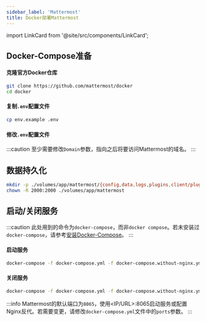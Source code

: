 ```yaml
---
sidebar_label: 'Mattermost'
title: Docker部署Mattermost
---
```


import LinkCard from '@site/src/components/LinkCard';

<LinkCard title="Mattermost官方安装文档" description="Install Mattermost on Docker — Mattermost 6.0 documentation" to="https://docs.mattermost.com/install/install-docker.html"></LinkCard>

## Docker-Compose准备

#### 克隆官方Docker仓库
```bash
git clone https://github.com/mattermost/docker
cd docker
```

#### 复制`.env`配置文件
```bash
cp env.example .env
```

#### 修改`.env`配置文件

:::caution
至少需要修改`Domain`参数，指向之后将要访问Mattermost的域名。
:::

## 数据持久化

```bash
mkdir -p ./volumes/app/mattermost/{config,data,logs,plugins,client/plugins,bleve-indexes}
chown -R 2000:2000 ./volumes/app/mattermost
```

## 启动/关闭服务

:::caution
此处用到的命令为`docker-compose`，而非`docker compose`。若未安装过`docker-compose`，请参考[安装Docker-Compose](/docker/docker-install#安装docker-compose)。
:::

#### 启动服务
```bash
docker-compose -f docker-compose.yml -f docker-compose.without-nginx.yml up -d
```

#### 关闭服务
```bash
docker-compose -f docker-compose.yml -f docker-compose.without-nginx.yml down
```

:::info
Mattermost的默认端口为`8065`，使用<IP/URL>:8065启动服务或配置Nginx反代。若需要变更，请修改`docker-compose.yml`文件中的`ports`参数。
:::